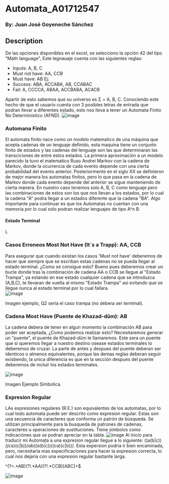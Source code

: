 # Automata_A01712547
### By: Juan José Goyeneche Sánchez
## Description
De las opciones disponibles en el excel, se selecciono la opción 42 del tipo "Math language", Este legnauaje cuenta con las siguientes reglas: 
- Inputs: A, B, C
- Must not have: AA,  CCB
- Must have: AB
Ej:
- Success: ABA, ACCABA, AB, CCABAC
- Fail: A, CCCCA, ABAA, ACCBABA, ACACB

Apartir de esto sabemos que su universo es  Σ = A, B, C. Conociendo este hecho de que el usuario cuenta con 3 posibles letras de entrada que podran llevar a diferentes estado, esto nos lleva a tener un Automata Finito No Deterministico (AFND). 
![image](https://github.com/user-attachments/assets/e7eeb49d-f243-41d6-ba11-a4cce002d6ef)

### Automana Finito
El automata finito nace como un modelo matematico de una máquina que acepta cadenas de un lenguaje definido, esta maquina tiene un conjunto finito de estados y las cadenas del lenguaje son las que determinaran las transciciones de entre estos estados. La primera aproximación a un modelo parecido la tuvo el matematico Ruso Andrei Markov con la cadena de Markov, donde la ocurrencia de cada evento depende con una cierta probabilidad del evento anterior. Posteriormente en el siglo XX se definieron de mejor manera los automatas finitos, pero lo que pasa en la cadena de Markov donde cada evento depende del anterior se sigue manteniendo de cierta manera. En nuestro caso tenemos solo A, B, C como lenguaje pero las combinaciones de estos son los que nos llevan a los estados, por lo cual la cadena "A" podra llegar a un estados diferente que la cadena "BA". Algo importante para continuar es que los Automatas no cuentan con una memoria por lo cual solo podran realizar lenguajes de tipo A^n B.

#### Estado Terminal
L

### Casos Erroneos Most Not Have (It´s a Trapp): AA, CCB
Para asegurar que cuando existan los casos 'Must not have' deberemos de hacer que siempre que se escriban estas cadenas no se pueda llegar al estado terminal. ¿Como se consigue esto? Bueno pues deberemos crear un bucle donde tras la combinación de cadena AA o CCB se llegue al "Estado Trampa", ya estando en ese estado cualquier cadena que se introduzca (A,B,C), te llevaran de vuelta al mismo "Estado Trampa" asi evitando que se llegue nunca al estado terminal por lo cual fallara.  
![image](https://github.com/user-attachments/assets/2b4e8ff8-5807-42da-881c-acf0ef1dae74)

Imagen ejemplo, Q2 seria el caso trampa (no debera ser terminal).

### Cadena Most Have (Puente de Khazad-dûm): AB
La cadena debera de tener en algun momento la combinación AB para poder ser aceptada, ¿Como podemos realizar esto? Necesitaremos generar un "puente", el puente de Khazad-dûm le llamaremos. Este sera un puente que si queremos llegar a nuestro destino osease estados terminales lo deberemos de cruzar. La parte de antes y despues del puente deberan ser identicos o almenos equivalentes, porque las demas reglas deberan seguir existiendo, la unica diferencia es que en la sección despues del puente deberemos de incluir los estados terminales.

![image](https://github.com/user-attachments/assets/21873c6e-bee5-4360-a184-ef1ccf0282cc)

Imagen Ejemplo Simbolica.

### Expresion Regular
LAs expresiones regulares (R.E.) son equivalentes de los automatas, por lo cual todo automata puede ser descrito como expresion regular. Estas son una secuencia de caracteres que conforma un patrón de búsqueda. Se utilizan principalmente para la busqueda de patrones de cadenas, caracteres u operaciones de sustituciones. Tiene simbolos como indicaciónes que se podran apreciar en la tabla. 
![image](https://github.com/user-attachments/assets/31f99ed6-b84c-436b-b97f-c959ce0e0ce2)
Al inicio para traducir mi Automata a una expresion regular llegue a lo siguiente: ((a(b|c))*((c*a)(c|b))*)*ab((a(b|c))*((c*a)(c|b))*)*. Esta expersion podria ir bien encaminada, pero, necesitaria mas especificaciones para hacer la expresion correcta, lo cual nos dejaria con una expresion regular bastante larga.


 ^(?=.*AB)(?!.*AA)(?!.*CCB)[ABC]+$

![image](https://github.com/user-attachments/assets/f2e31af4-5873-4b05-b251-334291caae94)

